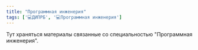 ```yaml
---
title: "Программная инженерия"
tags: ['💻ДИПРБ', '💻Программная инженерия']
---
```


Тут храняться материалы связанные со специальностью "Программная инженерия".